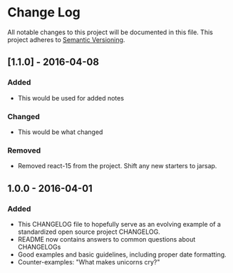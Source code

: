 # Change Log
All notable changes to this project will be documented in this file.
This project adheres to [Semantic Versioning](http://semver.org/).

## [1.1.0] - 2016-04-08
### Added
- This would be used for added notes

### Changed
- This would be what changed

### Removed
- Removed react-15 from the project.  Shift any new starters to jarsap.

## 1.0.0 - 2016-04-01
### Added
- This CHANGELOG file to hopefully serve as an evolving example of a standardized open source project CHANGELOG.
- README now contains answers to common questions about CHANGELOGs
- Good examples and basic guidelines, including proper date formatting.
- Counter-examples: "What makes unicorns cry?"
